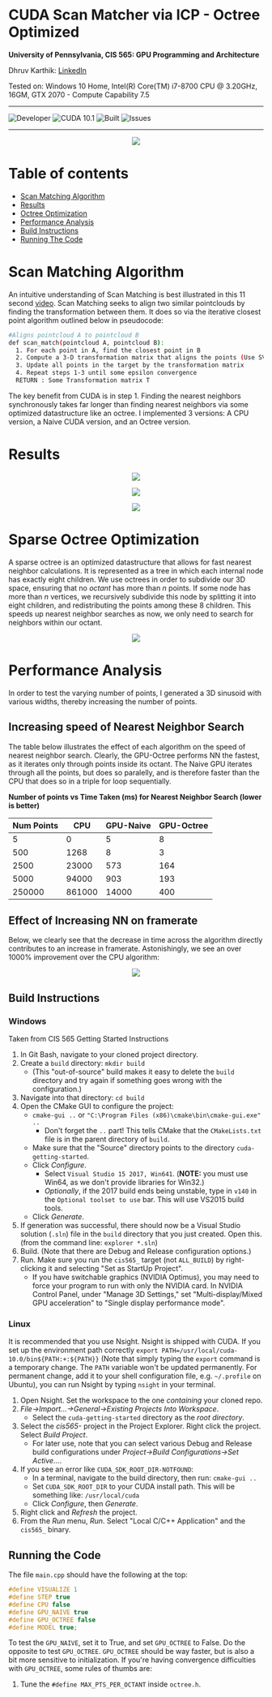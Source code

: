 CUDA Scan Matcher via ICP - Octree Optimized 
===============================================================================

**University of Pennsylvania, CIS 565: GPU Programming and Architecture**

Dhruv Karthik: [LinkedIn](https://www.linkedin.com/in/dhruvkarthik/)

Tested on: Windows 10 Home, Intel(R) Core(TM) i7-8700 CPU @ 3.20GHz, 16GM, GTX 2070 - Compute Capability 7.5
____________________________________________________________________________________
![Developer](https://img.shields.io/badge/Developer-Dhruv-0f97ff.svg?style=flat) ![CUDA 10.1](https://img.shields.io/badge/CUDA-10.1-yellow.svg) ![Built](https://img.shields.io/appveyor/ci/gruntjs/grunt.svg) ![Issues](https://img.shields.io/badge/issues-none-green.svg)
____________________________________________________________________________________
<p align="center">
  <img  src="img/waymotrue.gif">
</p>

Table of contents
=================
  * [Scan Matching Algorithm](#scan-matching-algorithm)
  * [Results](#results)
  * [Octree Optimization](#sparse-octree-optimization)
  * [Performance Analysis](#performance-analysis)
  * [Build Instructions](#build-instructions)
  * [Running The Code](#running-the-code)
  
# Scan Matching Algorithm
An intuitive understanding of Scan Matching is best illustrated in this 11 second [video](https://www.youtube.com/watch?v=uzOCS_gdZuM).
Scan Matching seeks to align two similar pointclouds by finding the transformation between them. It does so via the iterative closest point algorithm outlined below in pseudocode:
```bash
#Aligns pointcloud A to pointcloud B
def scan_match(pointcloud A, pointcloud B):
  1. For each point in A, find the closest point in B
  2. Compute a 3-D transformation matrix that aligns the points (Use SVD & Least Squares Regression)
  3. Update all points in the target by the transformation matrix
  4. Repeat steps 1-3 until some epsilon convergence
  RETURN : Some Transformation matrix T
```
The key benefit from CUDA is in step 1. Finding the nearest neighbors synchronously takes far longer than finding nearest neighbors via some optimized datastructure like an octree. I implemented 3 versions: A CPU version, a Naive CUDA version, and an Octree version.  

# Results
<p align="center">
  <img  src="img/bunnytrue.gif">
</p>

<p align="center">
  <img  src="img/buddhatrue.gif">
</p>

<p align="center">
  <img  src="img/dragontrue.gif">
</p>

# Sparse Octree Optimization
A sparse octree is an optimized datastructure that allows for fast nearest neighbor calculations. It is represented as a tree in which each internal node has exactly eight children. We use octrees in order to subdivide our 3D space, ensuring that no *octant* has more than *n* points. If some node has more than *n* vertices, we recursively subdivide this node by splitting it into eight children, and redistributing the points among these 8 children. This speeds up nearest neighbor searches as now, we only need to search for neighbors within our octant. 
  <p align="center">
    <img  src="https://developer.nvidia.com/sites/all/modules/custom/gpugems/books/GPUGems2/elementLinks/37_octree_03.jpg">
  </p>
  
  # Performance Analysis
  In order to test the varying number of points, I generated a 3D sinusoid with various widths, thereby increasing the number of points. 
  ## Increasing speed of Nearest Neighbor Search
  The table below illustrates the effect of each algorithm on the speed of nearest neighbor search. Clearly, the GPU-Octree performs NN the fastest, as it iterates only through points inside its octant. The Naive GPU iterates through all the points, but does so paralelly, and is therefore faster than the CPU that does so in a triple for loop sequentially.

**Number of points vs Time Taken (ms) for Nearest Neighbor Search (lower is better)**
  
| Num Points 	| CPU    	| GPU-Naive 	| GPU-Octree 	|
|------------	|--------	|-----------	|------------	|
| 5          	| 0      	| 5         	| 8          	|
| 500        	| 1268   	| 8         	| 3          	|
| 2500       	| 23000  	| 573       	| 164        	|
| 5000       	| 94000  	| 903       	| 193        	|
| 250000     	| 861000 	| 14000     	| 400        	|

  ## Effect of Increasing NN on framerate
  Below, we clearly see that the decrease in time across the algorithm directly contributes to an increase in framerate. Astonishingly, we see an over 1000% improvement over the CPU algorithm:
    <p align="center">
    <img  src="img/chart1.png">
  </p>
  
  ## Build Instructions 
  ### Windows
  Taken from CIS 565 Getting Started Instructions
1. In Git Bash, navigate to your cloned project directory.
2. Create a `build` directory: `mkdir build`
   * (This "out-of-source" build makes it easy to delete the `build` directory
     and try again if something goes wrong with the configuration.)
3. Navigate into that directory: `cd build`
4. Open the CMake GUI to configure the project:
   * `cmake-gui ..` or `"C:\Program Files (x86)\cmake\bin\cmake-gui.exe" ..`
     * Don't forget the `..` part! This tells CMake that the `CMakeLists.txt` file is in the parent directory of `build`.
   * Make sure that the "Source" directory points to the directory `cuda-getting-started`.
   * Click *Configure*.
      * Select `Visual Studio 15 2017, Win641`.
        (**NOTE:** you must use Win64, as we don't provide libraries for Win32.)
      * *Optionally*, if the 2017 build ends being unstable, type in `v140` in the `Optional toolset to use` bar. This will use VS2015 build tools.
   * Click *Generate*.
5. If generation was successful, there should now be a Visual Studio solution
   (`.sln`) file in the `build` directory that you just created. Open this.
   (from the command line: `explorer *.sln`)
6. Build. (Note that there are Debug and Release configuration options.)
7. Run. Make sure you run the `cis565_` target (not `ALL_BUILD`) by
   right-clicking it and selecting "Set as StartUp Project".
   * If you have switchable graphics (NVIDIA Optimus), you may need to force
     your program to run with only the NVIDIA card. In NVIDIA Control Panel,
     under "Manage 3D Settings," set "Multi-display/Mixed GPU acceleration"
     to "Single display performance mode".

### Linux
It is recommended that you use Nsight. Nsight is shipped with CUDA. If you set up the environment path correctly `export PATH=/usr/local/cuda-10.0/bin${PATH:+:${PATH}}` (Note that simply typing the `export` command is a temporary change. The `PATH` variable won't be updated permanently. For permanent change, add it to your shell configuration file, e.g. `~/.profile` on Ubuntu), you can run Nsight by typing `nsight` in your terminal.

1. Open Nsight. Set the workspace to the one *containing* your cloned repo.
2. *File->Import...->General->Existing Projects Into Workspace*.
   * Select the `cuda-getting-started` directory as the *root directory*.
3. Select the *cis565-* project in the Project Explorer. Right click the project. Select *Build Project*.
   * For later use, note that you can select various Debug and Release build
     configurations under *Project->Build Configurations->Set Active...*.
4. If you see an error like `CUDA_SDK_ROOT_DIR-NOTFOUND`:
   * In a terminal, navigate to the build directory, then run: `cmake-gui ..`
   * Set `CUDA_SDK_ROOT_DIR` to your CUDA install path.
     This will be something like: `/usr/local/cuda`
   * Click *Configure*, then *Generate*.
5. Right click and *Refresh* the project.
6. From the *Run* menu, *Run*. Select "Local C/C++ Application" and the
   `cis565_` binary.
   
  ## Running the Code
  The file `main.cpp` should have the following at the top:
  ```C
#define VISUALIZE 1
#define STEP true
#define CPU false
#define GPU_NAIVE true
#define GPU_OCTREE false
#define MODEL true;
  ```
 To test the `GPU_NAIVE`, set it to True, and set `GPU_OCTREE` to False. Do the opposite to test `GPU_OCTREE`. `GPU_OCTREE` should be way faster, but is also a bit more sensitive to initialization. If you're having convergence difficulties with `GPU_OCTREE`, some rules of thumbs are:
  1. Tune the `#define MAX_PTS_PER_OCTANT` inside `octree.h`. 
